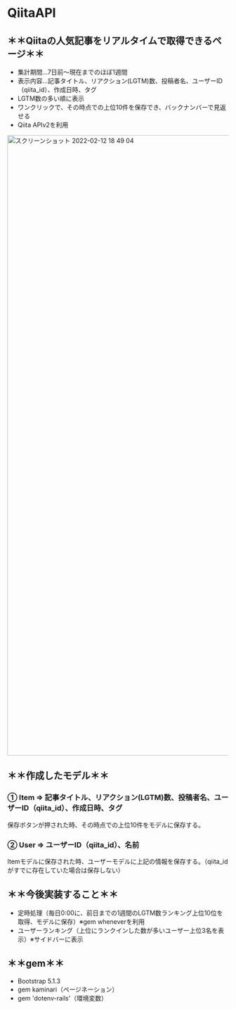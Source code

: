 # QiitaAPI

## ＊＊Qiitaの人気記事をリアルタイムで取得できるページ＊＊
- 集計期間…7日前〜現在までのほぼ1週間
- 表示内容…記事タイトル、リアクション(LGTM)数、投稿者名、ユーザーID（qiita_id）、作成日時、タグ
- LGTM数の多い順に表示
- ワンクリックで、その時点での上位10件を保存でき、バックナンバーで見返せる
- Qiita APIv2を利用

<img width="1411" alt="スクリーンショット 2022-02-12 18 49 04" src="https://user-images.githubusercontent.com/91657176/153706343-6b6a732a-104c-45f9-be97-fde72344f2aa.png">


## ＊＊作成したモデル＊＊
### ① Item => 記事タイトル、リアクション(LGTM)数、投稿者名、ユーザーID（qiita_id）、作成日時、タグ
 保存ボタンが押された時、その時点での上位10件をモデルに保存する。
### ② User => ユーザーID（qiita_id）、名前
 Itemモデルに保存された時、ユーザーモデルに上記の情報を保存する。（qiita_idがすでに存在していた場合は保存しない）


## ＊＊今後実装すること＊＊
- 定時処理（毎日0:00に、前日までの1週間のLGTM数ランキング上位10位を取得、モデルに保存）※gem wheneverを利用
- ユーザーランキング（上位にランクインした数が多いユーザー上位3名を表示）※サイドバーに表示


## ＊＊gem＊＊
- Bootstrap 5.1.3
- gem kaminari（ページネーション）
- gem 'dotenv-rails'（環境変数）
